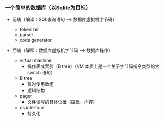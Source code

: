 ### 一个简单的数据库（以Sqlite为目标）     
+ 前端（编译：SQL查询语句 --> 数据库虚拟机字节码）
    + tokenizer
    + parser
    + code generator

+ 后端（解释：数据库虚拟机字节码 --> 数据库操作）
    + virtual machine     
         + 操作表或索引（B tree）（VM 本质上是一个关于字节码指令类型的大 switch 语句）
    + B tree     
         + 暂时使用数组
         + 逻辑结构
    + pager     
         + 文件读写的具体位置（磁盘，内存）
    + os interface
         + 持久化